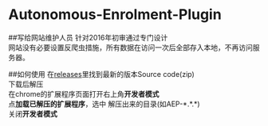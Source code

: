 ﻿# Autonomous-Enrolment-Plugin
##写给网站维护人员
针对2016年初审通过专门设计<br>
网站没有必要设置反爬虫措施，所有数据在访问一次后全部存入本地，不再访问服务器。

##如何使用
在<a href="https://github.com/ShieLian/Autonomous-Enrolment-Plugin/releases">releases</a>里找到最新的版本Source code(zip)<br>
下载后解压<br>
在chrome的扩展程序页面打开右上角<b>开发者模式</b><br>
点**加载已解压的扩展程序**，选中 解压出来的目录(如AEP-\*.\*.\*)<br>
关闭**开发者模式**
